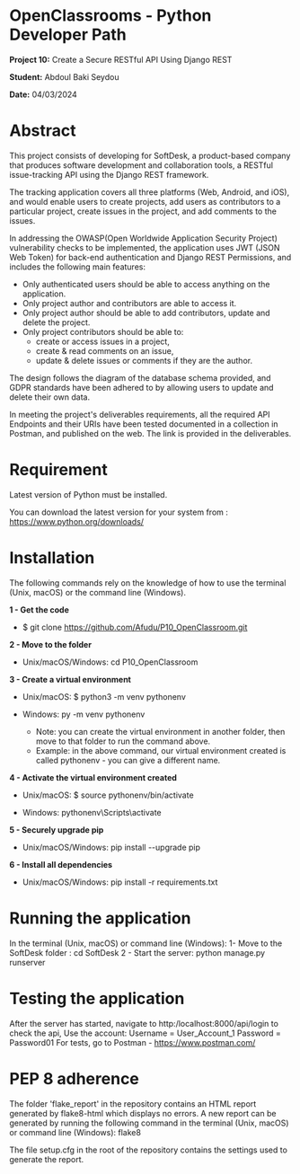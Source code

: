 # OpenClassrooms - Python Developer Path

**Project 10:** Create a Secure RESTful API Using Django REST

**Student:** Abdoul Baki Seydou

**Date:** 04/03/2024

# Abstract
This project consists of developing for SoftDesk, a product-based company that produces software development
and collaboration tools, a RESTful issue-tracking API using the Django REST framework.

The tracking application covers all three platforms (Web, Android, and iOS), and would enable users to create projects, 
add users as contributors to a particular project, create issues in the project, and add comments to the issues.

In addressing the OWASP(Open Worldwide Application Security Project) vulnerability checks to be implemented,
the application uses JWT (JSON Web Token) for back-end authentication and Django REST Permissions, 
and includes the following main features:

- Only authenticated users should be able to access anything on the application.
- Only project author and contributors are able to access it.
- Only project author should be able to add contributors, update and delete the project. 
- Only project contributors should be able to:
  - create or access issues in a project, 
  - create & read comments on an issue, 
  - update & delete issues or comments if they are the author.

The design follows the diagram of the database schema provided, 
and GDPR standards have been adhered to by allowing users to update and delete their own data.

In meeting the project's deliverables requirements, all the required API Endpoints and their URIs have been tested documented 
in a collection in Postman, and published on the web. The link is provided in the deliverables.

# Requirement

Latest version of Python must be installed.

You can download the latest version for your system from : https://www.python.org/downloads/

# Installation

The following commands rely on the knowledge of how to use the terminal (Unix, macOS) or the command line (Windows).

**1 - Get the code**

  * $ git clone https://github.com/Afudu/P10_OpenClassroom.git

**2 - Move to the folder**

  * Unix/macOS/Windows: cd P10_OpenClassroom

**3 - Create a virtual environment**

  * Unix/macOS: $ python3 -m venv pythonenv
  * Windows: py -m venv pythonenv
  
    * Note: you can create the virtual environment in another folder, then move to that folder to run the command above.
    * Example: in the above command, our virtual environment created is called pythonenv - you can give a different name.

**4 - Activate the virtual environment created**

  * Unix/macOS: $ source pythonenv/bin/activate

  * Windows: pythonenv\Scripts\activate

**5 - Securely upgrade pip**

 * Unix/macOS/Windows: pip install --upgrade pip

**6 - Install all dependencies**

 * Unix/macOS/Windows: pip install -r requirements.txt

# Running the application
In the terminal (Unix, macOS) or command line (Windows):
1- Move to the SoftDesk folder : cd SoftDesk
2 - Start the server: python manage.py runserver

# Testing the application
After the server has started,  navigate to http:/localhost:8000/api/login to check the api,
Use the account:
Username = User_Account_1
Password = Password01
For tests, go to Postman - https://www.postman.com/

# PEP 8 adherence

The folder 'flake_report' in the repository contains an HTML report generated by flake8-html which displays no errors.
A new report can be generated by running the following command in the terminal (Unix, macOS) 
or command line (Windows): flake8

The file setup.cfg in the root of the repository contains the settings used to generate the report.
